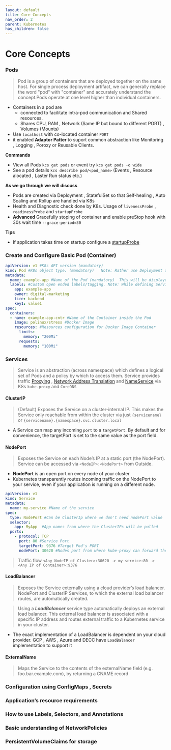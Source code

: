 ```yaml
---
layout: default
title: Core Concepts
nav_order: 2
parent: Kubernetes
has_children: false
---
```

# Core Concepts
### Pods

>Pod is a group of containers that are deployed together on the same host. For single process deployment artifact, we can generally replace the word "pod" with "container" and accurately understand the concept.Pods operate at one level higher than individual containers. 

- Containers in a pod are 
  - connected to facilitate intra-pod communication and Shared resources.
  - Shares CPU, RAM , Network (Same IP but bound to different PORT) , Volumes (Mounts)
- Use `localhost` with co-located container `PORT`
- it enabled **Adaptor Patter** to suport common abstraction like Monitoring , Logging , Poroxy or Reusable Clients.

**Commands**
- View all Pods `kcs get pods` or event try `kcs get pods -o wide`
- See a pod details  `kcs describe pod/<pod_name>` (Events , Resource alocated , Laster Run status etc.)  

**As we go through we will discuss**
- Pods are created via Deployment , StatefulSet so that Self-healing , Auto Scaling and Rollup are handled via K8s
- Health and Diagnostic check done by K8s. Usage of `livenessProbe` , `readinessProbe` and `startupProbe` 
- **Advanced** Gracefully stoping of container and enable preStop hook with 30s wait time `--grace-period=30` 

**Tips**
- If application takes time on startup configure a [startupProbe](https://kubernetes.io/docs/tasks/configure-pod-container/configure-liveness-readiness-startup-probes/#define-startup-probes)

### Create and Configure Basic Pod (Container)

```yaml
apiVersion: v1 #K8s API version (mandatory)
kind: Pod #K8s object type. (mandatory)   Note: Rather use Deployment and StatefulSet for Production deployment
metadata:
  name: example-app #Name of the Pod (mandatory)  This will be displayed via `kcs get pods`
  labels: #Custom open ended labels/tagging. Note: While defining Service these will be used as selectors 
    app: example-app
    owner: digital-marketing
    tire: backend
    key1: value1
spec:
  containers:
  - name: example-app-cntr #Name of the Container inside the Pod
    image: polinux/stress #Docker Image
    resources: #Resources configuration for Docker Image Container
      limits:
        memory: "200Mi"
      requests:
        memory: "100Mi"
```
### Services
>Service is an abstraction (across namespace) which defines a logical set of Pods and a policy by which to access them.
>Service provides traffic [Proxying](https://kubernetes.io/docs/concepts/services-networking/service/#ips-and-vips) , [Network Address Translation](https://kubernetes.io/docs/tutorials/services/source-ip/#source-ip-for-services-with-type-nodeport) and [NameService](https://kubernetes.io/docs/concepts/services-networking/dns-pod-service/#a-records) via K8s `kube-proxy` and `CoreDNS`

#### ClusterIP 
>(Default) Exposes the Service on a cluster-internal IP. This makes the Service only reachable from within the cluster via just `{servicename}` or `{servicename}.{namespace}.svc.cluster.local`
- A Service can map any incoming `port` to a `targetPort`. By default and for convenience, the targetPort is set to the same value as the port field.

#### NodePort
>Exposes the Service on each Node’s IP at a static port (the NodePort). Service can be accessed via `<NodeIP>:<NodePort>` from Outside.
- **NodePort** is an open port on every node of your cluster
- Kubernetes transparently routes incoming traffic on the NodePort to your service, even if your application is running on a different node.


```yaml
apiVersion: v1
kind: Service
metadata:
  name: my-service #Name of the service
spec:
  type: NodePort #Can be ClusterIp where we don't need nodePort value  
  selector:
    app: MyApp  #App names from where the ClusterIPs will be pulled 
  ports:
    - protocol: TCP
      port: 80 #Service Port
      targetPort: 9376 #Target Pod's PORT
      nodePort: 30620 #Nodes port from where kube-proxy can forward the traffic
```
>Traffic flow `<Any NodeIP of Cluster>:30620 -> my-service:80 -> <Any IP of Container>:9376`

#### LoadBalancer
>Exposes the Service externally using a cloud provider’s load balancer. NodePort and ClusterIP Services, to which the external load balancer routes, are automatically created.

>Using a ***LoadBalancer*** service type automatically deploys an external load balancer. This external load balancer is associated with a specific IP address and routes external traffic to a Kubernetes service in your cluster.

- The exact implementation of a LoadBalancer is dependent on your cloud provider. GCP , AWS , Azure and DECC have `LoadBalancer` implementation to support it 


#### ExternalName
>Maps the Service to the contents of the externalName field (e.g. foo.bar.example.com), by returning a CNAME record


### Configuration using ConfigMaps , Secrets
### Application’s resource requirements
### How to use Labels, Selectors, and Annotations
### Basic understanding of NetworkPolicies
### PersistentVolumeClaims for storage